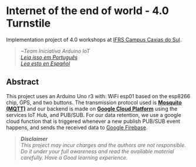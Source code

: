 # Internet of the end of world - 4.0 Turnstile 

Implementation project of 4.0 workshops at [IFRS Campus Caxias do Sul](https://ifrs.edu.br/caxias/).


> *~Team Iniciativa Arduino IoT  
>  [Leia isso em Português](./readme.md)  
>  [Lea esto en Español]()* 

## Abstract  

This project uses an Arduino Uno r3 with: WiFi esp01 based on the esp8266 chip, GPS, and two buttons. The transmission protocol used is **[Mosquito (MQTT)](https://mosquitto.org/)** and our backend is made on **[Google Cloud Platform](https://cloud.google.com/)** using the services IoT Hub, and PUB/SUB. For our data retention, we use a google cloud function that is triggered whenever a new publish PUB/SUB event happens, and sends the received data to [Google Firebase](https://firebase.google.com/).

>***Disclaimer***  
*This project may incur charges and the authors are not responsible. Do it under your full awareness and read the available material carefully. Have a Good learning experience.*


